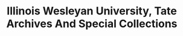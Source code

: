 ---
layout: repo
title: "Illinois Wesleyan University, Tate Archives And Special Collections"
id: 15286
permalink: repos/15286/
---